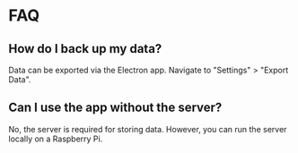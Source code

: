 # FAQ

## How do I back up my data?
Data can be exported via the Electron app. Navigate to "Settings" > "Export Data".

## Can I use the app without the server?
No, the server is required for storing data. However, you can run the server locally on a Raspberry Pi.